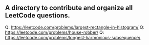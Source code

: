 ## A directory to contribute and organize all LeetCode questions.

Q: https://leetcode.com/problems/largest-rectangle-in-histogram/
Q: https://leetcode.com/problems/house-robber/
Q: https://leetcode.com/problems/longest-harmonious-subsequence/

